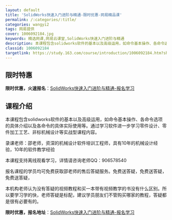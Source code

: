 ```yaml
---
layout: default
title: 'SolidWorks快速入门进阶与精通-限时优惠-网易精品课'
permalink: /:categories/:title/
categories: wangyi2
tags: 网易提供
cover: 1006092184.jpg
keywords: 精选网课,网易云课堂,SolidWorks快速入门进阶与精通
description: 本课程包含solidworks软件的基本以及高级运用，如命令基本操作、各命令选项的具体介绍以及各命令的具体实际使用等。通
classid: 1006092184
targetlink: https://study.163.com/course/introduction/1006092184.htm?share=1&shareId=1025206652&utm_campaign=share&utm_medium=iphoneShare&utm_source=&utm_u=1025206652
---
```


## 限时特惠

**限时优惠，火速报名**：[SolidWorks快速入门进阶与精通-报名学习](https://study.163.com/course/introduction/1006092184.htm?share=1&shareId=1025206652&utm_campaign=share&utm_medium=iphoneShare&utm_source=&utm_u=1025206652)

## 课程介绍

本课程包含solidworks软件的基本以及高级运用，如命令基本操作、各命令选项的具体介绍以及各命令的具体实际使用等。通过学习软件进一步学习零件设计、零件加工工艺、非标机械设计等实战型课程内容。

录课老师：邵老师，资深的机械设计软件培训工程师，具有10年的机械设计经验，10年的软件教学经验

本课程支持离线观看学习，详情请咨询老师QQ：906578540

报名课程的学员均可免费获取邵老师的售后答疑服务。免费送答疑，免费送答疑，免费送答疑，

本机构老师认为没有答疑的视频教程和买一本带有视频教学的书没有什么区别。所以要学习学的快，老师答疑是标配，建议学员朋友们不管购买哪家的教程，答疑都是很有必要有的。

**限时优惠，报名地址**：[SolidWorks快速入门进阶与精通-报名学习](https://study.163.com/course/introduction/1006092184.htm?share=1&shareId=1025206652&utm_campaign=share&utm_medium=iphoneShare&utm_source=&utm_u=1025206652)

